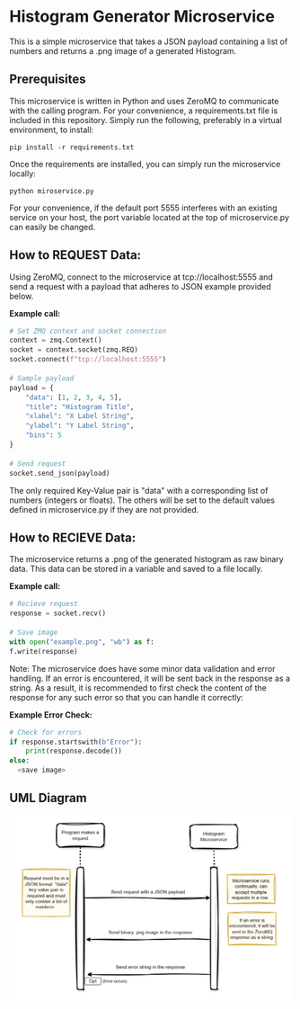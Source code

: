 # Histogram Generator Microservice
This is a simple microservice that takes a JSON payload containing a list of numbers and returns a .png image of a generated Histogram.

## Prerequisites
This microservice is written in Python and uses ZeroMQ to communicate with the calling program. For your convenience, a requirements.txt file is included in this repository. Simply run the following, preferably in a virtual environment, to install: 

````
pip install -r requirements.txt
````

Once the requirements are installed, you can simply run the microservice locally: 

````
python miroservice.py
````

For your convenience, if the default port 5555 interferes with an existing service on your host, the port variable located at the top of microservice.py can easily be changed. 

## How to REQUEST Data:
Using ZeroMQ, connect to the microservice at tcp://localhost:5555 and send a request with a payload that adheres to JSON example provided below. 

**Example call:**
````python
# Set ZMQ context and socket connection
context = zmq.Context()
socket = context.socket(zmq.REQ)
socket.connect(f"tcp://localhost:5555")

# Sample payload
payload = {
    "data": [1, 2, 3, 4, 5],
    "title": "Histogram Title",
    "xlabel": "X Label String",
    "ylabel": "Y Label String",
    "bins": 5
}

# Send request
socket.send_json(payload)
````

The only required Key-Value pair is "data" with a corresponding list of numbers (integers or floats). The others will be set to the default values defined in microservice.py if they are not provided. 

## How to RECIEVE Data:

The microservice returns a .png of the generated histogram as raw binary data. This data can be stored in a variable and saved to a file locally. 

**Example call:**
````python
# Recieve request
response = socket.recv()

# Save image
with open("example.png", "wb") as f:
f.write(response)
````

Note: The microservice does have some minor data validation and error handling. If an error is encountered, it will be sent back in the response as a string. As a result, it is recommended to first check the content of the response for any such error so that you can handle it correctly: 

**Example Error Check:**
````python
# Check for errors
if response.startswith(b"Error"):
    print(response.decode())
else:
  <save image>
````

## UML Diagram
![UML Diagram](UML_Diagram.png)





